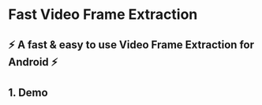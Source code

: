 # Fast Video Frame Extraction

:zap: A fast & easy to use Video Frame Extraction for Android :zap:
---

## 1. Demo
